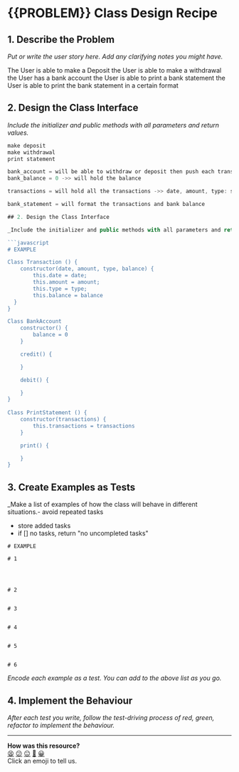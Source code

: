 # {{PROBLEM}} Class Design Recipe

## 1. Describe the Problem

_Put or write the user story here. Add any clarifying notes you might have._

The User is able to make a Deposit
the User is able to make a withdrawal
the User has a bank account
the User is able to print a bank statement 
the User is able to print the bank statement in a certain format

## 2. Design the Class Interface

_Include the initializer and public methods with all parameters and return values._

```javascript
make deposit
make withdrawal
print statement 

bank_account = will be able to withdraw or deposit then push each transaction to transactions
bank_balance = 0 ->> will hold the balance

transactions = will hold all the transactions ->> date, amount, type: string// either credit or debit

bank_statement = will format the transactions and bank balance

## 2. Design the Class Interface

_Include the initializer and public methods with all parameters and return values._

```javascript
# EXAMPLE

Class Transaction () {
    constructor(date, amount, type, balance) {
        this.date = date;
        this.amount = amount;
        this.type = type;
        this.balance = balance
  }
}

Class BankAccount
    constructor() {
        balance = 0
    }

    credit() {

    }

    debit() {

    }
}
  
Class PrintStatement () {
    constructor(transactions) {
        this.transactions = transactions
    }

    print() {

    }
}
```

## 3. Create Examples as Tests

_Make a list of examples of how the class will behave in different situations.- avoid repeated tasks
- store added tasks
- if [] no tasks, return "no uncompleted tasks"


```
# EXAMPLE

# 1




# 2


# 3


# 4 


# 5


# 6

```

_Encode each example as a test. You can add to the above list as you go._

## 4. Implement the Behaviour

_After each test you write, follow the test-driving process of red, green, refactor to implement the behaviour._


<!-- BEGIN GENERATED SECTION DO NOT EDIT -->

---

**How was this resource?**  
[😫](https://airtable.com/shrUJ3t7KLMqVRFKR?prefill_Repository=makersacademy%2Fgolden-square&prefill_File=resources%2Fsingle_class_recipe_template.md&prefill_Sentiment=😫) [😕](https://airtable.com/shrUJ3t7KLMqVRFKR?prefill_Repository=makersacademy%2Fgolden-square&prefill_File=resources%2Fsingle_class_recipe_template.md&prefill_Sentiment=😕) [😐](https://airtable.com/shrUJ3t7KLMqVRFKR?prefill_Repository=makersacademy%2Fgolden-square&prefill_File=resources%2Fsingle_class_recipe_template.md&prefill_Sentiment=😐) [🙂](https://airtable.com/shrUJ3t7KLMqVRFKR?prefill_Repository=makersacademy%2Fgolden-square&prefill_File=resources%2Fsingle_class_recipe_template.md&prefill_Sentiment=🙂) [😀](https://airtable.com/shrUJ3t7KLMqVRFKR?prefill_Repository=makersacademy%2Fgolden-square&prefill_File=resources%2Fsingle_class_recipe_template.md&prefill_Sentiment=😀)  
Click an emoji to tell us.

<!-- END GENERATED SECTION DO NOT EDIT -->
